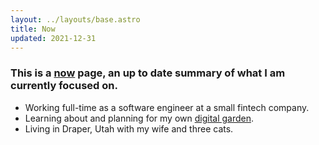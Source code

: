 ```yaml
---
layout: ../layouts/base.astro
title: Now
updated: 2021-12-31
---
```


### This is a [now](//nownownow.com/about) page, an up to date summary of what I am currently focused on.

- Working full-time as a software engineer at a small fintech company.
- Learning about and planning for my own [digital garden](//maggieappleton.com/garden-history).
- Living in Draper, Utah with my wife and three cats.
